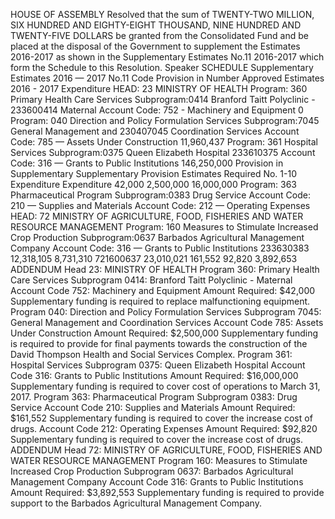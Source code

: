 HOUSE OF ASSEMBLY
Resolved that the sum of TWENTY-TWO MILLION, SIX HUNDRED AND EIGHTY-EIGHT THOUSAND, NINE HUNDRED AND TWENTY-FIVE DOLLARS be granted from the Consolidated Fund and be placed at the disposal of the Government to supplement the Estimates 2016-2017 as shown in the Supplementary Estimates No.11 2016-2017 which form the Schedule to this Resolution.
Speaker
SCHEDULE
Supplementary Estimates 2016 — 2017 No.11
Code Provision in Number Approved Estimates 2016 - 2017 Expenditure HEAD: 23 MINISTRY OF HEALTH Program: 360 Primary Health Care Services Subprogram:0414 Branford Taitt Polyclinic - 233600414 Maternal Account Code: 752 - Machinery and Equipment 0 Program: 040 Direction and Policy Formulation Services Subprogram:7045 General Management and 230407045 Coordination Services Account Code: 785 — Assets Under Construction 11,960,437 Program: 361 Hospital Services Subprogram:0375 Queen Elizabeth Hospital 233610375 Account Code: 316 — Grants to Public Institutions 146,250,000
Provision in Supplementary Supplementary Provision Estimates Required No. 1-10
Expenditure Expenditure
42,000
2,500,000
16,000,000
Program: 363 Pharmaceutical Program Subprogram:0383 Drug Service Account Code: 210 — Supplies and Materials Account Code: 212 — Operating Expenses HEAD: 72 MINISTRY OF AGRICULTURE, FOOD, FISHERIES AND WATER RESOURCE MANAGEMENT Program: 160 Measures to Stimulate Increased Crop Production Subprogram:0637 Barbados Agricultural Management Company Account Code: 316 — Grants to Public Institutions 233630383 12,318,105 8,731,310 721600637 23,010,021
161,552
92,820
3,892,653
ADDENDUM
Head 23: MINISTRY OF HEALTH Program 360: Primary Health Care Services Subprogram 0414: Branford Taitt Polyclinic - Maternal Account Code 752: Machinery and Equipment Amount Required: $42,000
Supplementary funding is required to replace malfunctioning equipment.
Program 040: Direction and Policy Formulation Services
Subprogram 7045: General Management and Coordination Services
Account Code 785: Assets Under Construction
Amount Required: $2,500,000
Supplementary funding is required to provide for final payments towards the construction of the David Thompson Health and Social Services Complex.
Program 361:
Hospital Services
Subprogram 0375: Queen Elizabeth Hospital
Account Code 316: Grants to Public Institutions
Amount Required: $16,000,000
Supplementary funding is required to cover cost of operations to March 31, 2017.
Program 363:
Pharmaceutical Program
Subprogram 0383: Drug Service
Account Code 210: Supplies and Materials
Amount Required: $161,552
Supplementary funding is required to cover the increase cost of drugs.
Account Code 212: Operating Expenses
Amount Required: $92,820
Supplementary funding is required to cover the increase cost of drugs.
ADDENDUM
Head 72: MINISTRY OF AGRICULTURE, FOOD, FISHERIES AND WATER RESOURCE MANAGEMENT
Program 160: Measures to Stimulate Increased Crop Production
Subprogram 0637: Barbados Agricultural Management Company
Account Code 316: Grants to Public Institutions
Amount Required: $3,892,553
Supplementary funding is required to provide support to the Barbados Agricultural Management Company.
